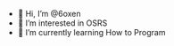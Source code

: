- 👋 Hi, I’m @6oxen
- 👀 I’m interested in OSRS
- 🌱 I’m currently learning How to Program

<!---
6oxen/6oxen is a ✨ special ✨ repository because its `README.md` (this file) appears on your GitHub profile.
You can click the Preview link to take a look at your changes.
--->
